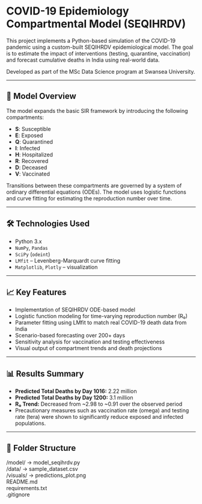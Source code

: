 # COVID-19 Epidemiology Compartmental Model (SEQIHRDV)

This project implements a Python-based simulation of the COVID-19 pandemic using a custom-built SEQIHRDV epidemiological model. The goal is to estimate the impact of interventions (testing, quarantine, vaccination) and forecast cumulative deaths in India using real-world data.

Developed as part of the MSc Data Science program at Swansea University.

---

## 🔬 Model Overview

The model expands the basic SIR framework by introducing the following compartments:

- **S**: Susceptible  
- **E**: Exposed  
- **Q**: Quarantined  
- **I**: Infected  
- **H**: Hospitalized  
- **R**: Recovered  
- **D**: Deceased  
- **V**: Vaccinated  

Transitions between these compartments are governed by a system of ordinary differential equations (ODEs). The model uses logistic functions and curve fitting for estimating the reproduction number over time.

---

## 🛠 Technologies Used

- Python 3.x  
- `NumPy`, `Pandas`  
- `SciPy` (`odeint`)  
- `LMfit` – Levenberg-Marquardt curve fitting  
- `Matplotlib`, `Plotly` – visualization

---

## 📈 Key Features

- Implementation of SEQIHRDV ODE-based model  
- Logistic function modeling for time-varying reproduction number (R₀)  
- Parameter fitting using LMfit to match real COVID-19 death data from India  
- Scenario-based forecasting over 200+ days  
- Sensitivity analysis for vaccination and testing effectiveness  
- Visual output of compartment trends and death projections

---

## 📊 Results Summary

- **Predicted Total Deaths by Day 1016:** 2.22 million  
- **Predicted Total Deaths by Day 1200:** 3.1 million  
- **R₀ Trend:** Decreased from ~2.98 to ~0.91 over the observed period  
- Precautionary measures such as vaccination rate (omega) and testing rate (tera) were shown to significantly reduce exposed and infected populations.

---

## 📁 Folder Structure

/model/           → model_seqihrdv.py  
/data/            → sample_dataset.csv  
/visuals/         → predictions_plot.png  
README.md  
requirements.txt  
.gitignore

